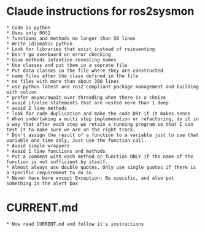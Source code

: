 # Claude instructions for ros2sysmon 
    * Code is python
    * Uses only ROS2
    * functions and methods no longer than 50 lines
    * Write idiomatic python
    * Look for libraries that exist instead of reinventing
    * Don't go overboard on error checking
    * Give methods intention revealing names
    * Use classes and put them in a seprate file
    * Put data classes in the file where they are constructed
    * name files after the class defined in the file
    * no files with more than about 300 lines
    * use python latest and ros2 compliant package management and building with colcon
    * prefer async/await over threading when there is a choice
    * avoid if/else statements that are nested more than 1 deep
    * avoid 2 line methods
    * look for code duplication and make the code DRY if it makes sense
    * When undertaking a multi step implemenation or refactoring, do it in a way that after each step we retain a running program so that I can test it to make sure we are on the right track.
    * Don't assign the result of a function to a variable just to use that variable one time only, Just use the function call.
    * Avoid simple wrappers
    * Avoid 1 line functions and methods
    * Put a comment with each method or function ONLY if the name of the function is not sufficient by itself.
    * Almost always use double quotes. Only use single quotes if there is a specific requirement to do so
    * Never have bare except Exception: Be specific, and also put something in the alert box
    
    

# CURRENT.md
    * Now read CURRENT.md and follow it's instructions
